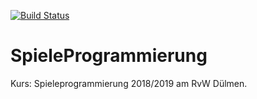 [![Build Status](https://travis-ci.com/ScholliYT/SpieleProgrammierung.svg?branch=master)](https://travis-ci.com/ScholliYT/SpieleProgrammierung)
# SpieleProgrammierung
Kurs: Spieleprogrammierung 2018/2019 am RvW Dülmen.
